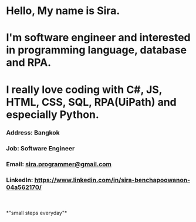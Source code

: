 # Hello, My name is Sira.
# I'm software engineer and interested in programming language, database and RPA.
# I really love coding with C#, JS, HTML, CSS, SQL, RPA(UiPath) and especially Python.

### Address: Bangkok
### Job: Software Engineer
### Email: sira.programmer@gmail.com
### LinkedIn: https://www.linkedin.com/in/sira-benchapoowanon-04a562170/
<br />
<br />
*"small steps everyday"*
